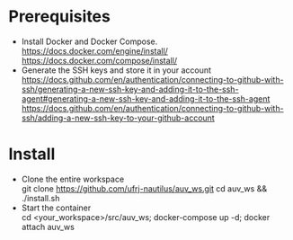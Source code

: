 # Prerequisites
- Install Docker and Docker Compose.<br />
<https://docs.docker.com/engine/install/><br />
<https://docs.docker.com/compose/install/>
- Generate the SSH keys and store it in your account
<https://docs.github.com/en/authentication/connecting-to-github-with-ssh/generating-a-new-ssh-key-and-adding-it-to-the-ssh-agent#generating-a-new-ssh-key-and-adding-it-to-the-ssh-agent><br />
<https://docs.github.com/en/authentication/connecting-to-github-with-ssh/adding-a-new-ssh-key-to-your-github-account>
# Install
- Clone the entire workspace<br />
    git clone https://github.com/ufrj-nautilus/auv_ws.git
    cd auv_ws && ./install.sh
- Start the container<br />
    cd <your_workspace>/src/auv_ws; docker-compose up -d; docker attach auv_ws
